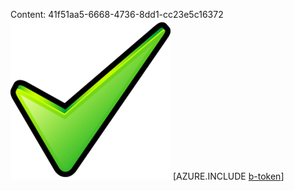 Content: 41f51aa5-6668-4736-8dd1-cc23e5c16372![image](38daa4c5-d514-4ce7-8c7e-63a89fa2f7e1.png)
[AZURE.INCLUDE [b-token](acd52556-8d5c-493f-8892-9be8b4e6d4a8.md)]
